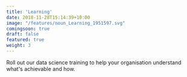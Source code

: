 ```yaml
---
title: 'Learning'
date: 2018-11-28T15:14:39+10:00
image: "/features/noun_Learning_1951597.svg"
comingsoon: true
draft: false
featured: true
weight: 3
---
```


Roll out our data science training to help your organisation understand what's achievable and how.